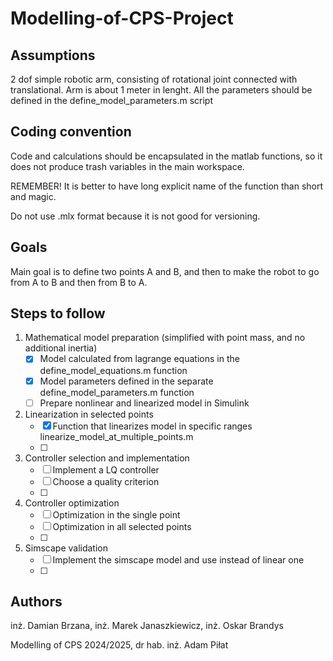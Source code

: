 # Modelling-of-CPS-Project

## Assumptions

2 dof simple robotic arm, consisting of rotational joint connected with translational. Arm is about 1 meter in lenght. All the parameters should be defined in the define_model_parameters.m script

## Coding convention

Code and calculations should be encapsulated in the matlab functions, so it does not produce trash variables in the main workspace.

REMEMBER! It is better to have long explicit name of the function than short and magic.

Do not use .mlx format because it is not good for versioning.

## Goals

Main goal is to define two points A and B, and then to make the robot to go from A to B and then from B to A.


## Steps to follow

1. Mathematical model preparation (simplified with point mass, and no additional inertia)
    - [x] Model calculated from lagrange equations in the define_model_equations.m function
    - [x] Model parameters defined in the separate define_model_parameters.m function
    - [ ] Prepare nonlinear and linearized model in Simulink
2. Linearization in selected points
    - [x] Function that linearizes model in specific ranges linearize_model_at_multiple_points.m
    - [ ] 
3. Controller selection and implementation
    - [ ] Implement a LQ controller
    - [ ] Choose a quality criterion
    - [ ]
4. Controller optimization
    - [ ] Optimization in the single point
    - [ ] Optimization in all selected points
    - [ ]
5. Simscape validation
    - [ ] Implement the simscape model and use instead of linear one
    - [ ]


## Authors
inż. Damian Brzana, inż. Marek Janaszkiewicz, inż. Oskar Brandys

Modelling of CPS 2024/2025, dr hab. inż. Adam Piłat
